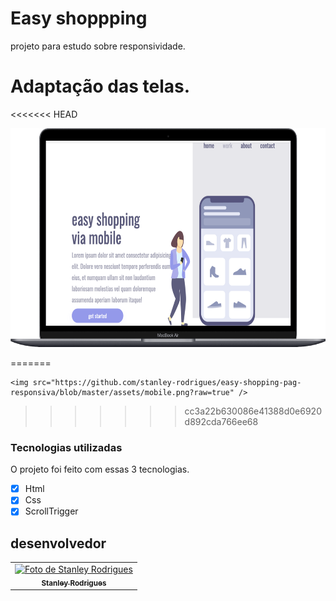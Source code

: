 # Easy shoppping
projeto para estudo sobre responsividade.


# Adaptação das telas. 

<<<<<<< HEAD
<p aligh="center">
    <img width="600" height="350" src="./assets/mobile.png"/>
    </p>
=======

    <img src="https://github.com/stanley-rodrigues/easy-shopping-pag-responsiva/blob/master/assets/mobile.png?raw=true" />
    
>>>>>>> cc3a22b630086e41388d0e6920d892cda766ee68




### Tecnologias utilizadas

O projeto foi feito com essas 3 tecnologias.

- [x] Html
- [x] Css
- [x] ScrollTrigger

##  desenvolvedor

<table>
  <tr>
    <td align="center">
      <a href="https://www.linkedin.com/in/stanley-rodrigues/">
        <img src="./myphoto/stanley.jpg" width="100px;" alt="Foto de Stanley Rodrigues"/><br>
        <sub>
          <b>Stanley Rodrigues</b>
        </sub>
      </a>
    </td>
  </tr>
</table>

